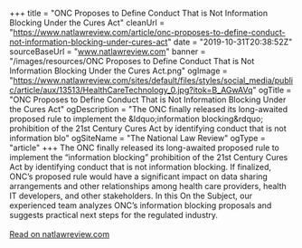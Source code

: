 +++ 
title = "ONC Proposes to Define Conduct That is Not Information Blocking Under the Cures Act"
cleanUrl = "https://www.natlawreview.com/article/onc-proposes-to-define-conduct-not-information-blocking-under-cures-act"
date = "2019-10-31T20:38:52Z"
sourceBaseUrl = "www.natlawreview.com"
banner = "/images/resources/ONC Proposes to Define Conduct That is Not Information Blocking Under the Cures Act.png"
ogImage = "https://www.natlawreview.com/sites/default/files/styles/social_media/public/article/aux/13513/HealthCareTechnology_0.jpg?itok=B_AGwAVq"
ogTitle = "ONC Proposes to Define Conduct That is Not Information Blocking Under the Cures Act"
ogDescription = "The ONC finally released its long-awaited proposed rule to implement the &amp;ldquo;information blocking&amp;rdquo; prohibition of the 21st Century Cures Act by identifying conduct that is not information blo"
ogSiteName = "The National Law Review"
ogType = "article"
+++
The ONC finally released its long-awaited proposed rule to implement the “information blocking” prohibition of the 21st Century Cures Act by identifying conduct that is not information blocking. If finalized, ONC’s proposed rule would have a significant impact on data sharing arrangements and other relationships among health care providers, health IT developers, and other stakeholders. In this On the Subject, our experienced team analyzes ONC’s information blocking proposals and suggests practical next steps for the regulated industry.<br><br><a target="_blank" href=https://www.natlawreview.com/article/onc-proposes-to-define-conduct-not-information-blocking-under-cures-act>Read on natlawreview.com</a>
